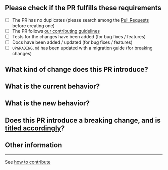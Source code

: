 ## Please check if the PR fulfills these requirements

- [ ] The PR has no duplicates (please search among the [Pull Requests](https://github.com/arduino/arduino-cli/pulls)
      before creating one)
- [ ] The PR follows
      [our contributing guidelines](https://arduino.github.io/arduino-cli/latest/CONTRIBUTING/#pull-requests)
- [ ] Tests for the changes have been added (for bug fixes / features)
- [ ] Docs have been added / updated (for bug fixes / features)
- [ ] `UPGRADING.md` has been updated with a migration guide (for breaking changes)

## What kind of change does this PR introduce?

<!-- Bug fix, feature, docs update, ... -->

## What is the current behavior?

<!-- You can also link to an open issue here -->

## What is the new behavior?

<!-- if this is a feature change -->

## Does this PR introduce a breaking change, and is [titled accordingly](https://arduino.github.io/arduino-cli/latest/CONTRIBUTING/#breaking)?

<!-- If this PR is merged, will any users need to change their code, command-line invocations, build scripts or data files
when upgrading from an older version of Arduino CLI? -->

## Other information

<!-- Any additional information that could help the review process -->

---

See [how to contribute](https://arduino.github.io/arduino-cli/latest/CONTRIBUTING/)
